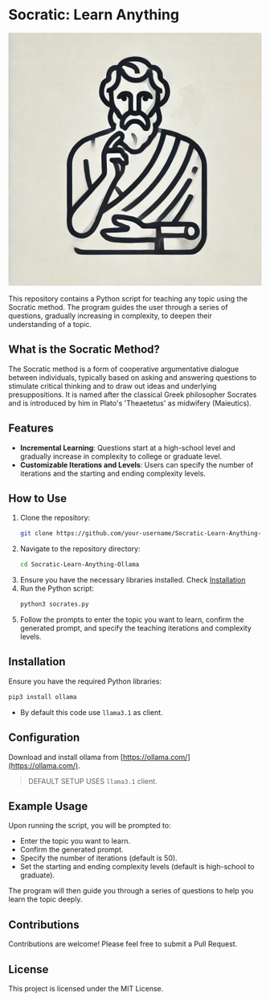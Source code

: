# Socratic: Learn Anything
![Socratic Method](./socratic.png)

This repository contains a Python script for teaching any topic using the Socratic method. The program guides the user through a series of questions, gradually increasing in complexity, to deepen their understanding of a topic.

## What is the Socratic Method?

The Socratic method is a form of cooperative argumentative dialogue between individuals, typically based on asking and answering questions to stimulate critical thinking and to draw out ideas and underlying presuppositions. It is named after the classical Greek philosopher Socrates and is introduced by him in Plato's 'Theaetetus' as midwifery (Maieutics).

## Features

- **Incremental Learning**: Questions start at a high-school level and gradually increase in complexity to college or graduate level.
- **Customizable Iterations and Levels**: Users can specify the number of iterations and the starting and ending complexity levels.

## How to Use

1. Clone the repository:
    ```sh
    git clone https://github.com/your-username/Socratic-Learn-Anything-Ollama.git
    ```
2. Navigate to the repository directory:
    ```sh
    cd Socratic-Learn-Anything-Ollama
    ```
3. Ensure you have the necessary libraries installed. Check [Installation](#Installation)
4. Run the Python script:
    ```sh
    python3 socrates.py
    ```
5. Follow the prompts to enter the topic you want to learn, confirm the generated prompt, and specify the teaching iterations and complexity levels.

## Installation

Ensure you have the required Python libraries:
```sh
pip3 install ollama
```
* By default this code use `llama3.1` as client.

## Configuration

Download and install ollama from [https://ollama.com/](https://ollama.com/). 

> DEFAULT SETUP USES `llama3.1` client.

## Example Usage

Upon running the script, you will be prompted to:
- Enter the topic you want to learn.
- Confirm the generated prompt.
- Specify the number of iterations (default is 50).
- Set the starting and ending complexity levels (default is high-school to graduate).

The program will then guide you through a series of questions to help you learn the topic deeply.

## Contributions

Contributions are welcome! Please feel free to submit a Pull Request.

## License

This project is licensed under the MIT License.
